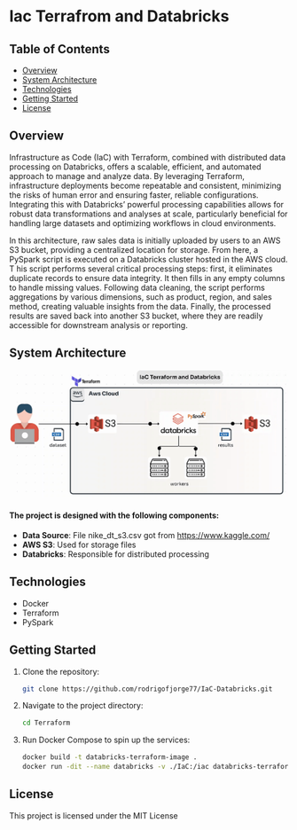 # Iac Terrafrom and Databricks

## Table of Contents
- [Overview](#overview)
- [System Architecture](#system-architecture)
- [Technologies](#technologies)
- [Getting Started](#getting-started)
- [License](#license)

## Overview
Infrastructure as Code (IaC) with Terraform, combined with distributed data processing on Databricks, 
offers a scalable, efficient, and automated approach to manage and analyze data. By leveraging Terraform, 
infrastructure deployments become repeatable and consistent, minimizing the risks of human error and 
ensuring faster, reliable configurations. 
Integrating this with Databricks’ powerful processing capabilities allows for robust data transformations 
and analyses at scale, particularly beneficial for handling large datasets and optimizing workflows in cloud environments.

In this architecture, raw sales data is initially uploaded by users to an AWS S3 bucket, providing a centralized 
location for storage. From here, a PySpark script is executed on a Databricks cluster hosted in the AWS cloud. T
his script performs several critical processing steps: first, it eliminates duplicate records to ensure data integrity. 
It then fills in any empty columns to handle missing values. Following data cleaning, the script performs aggregations 
by various dimensions, such as product, region, and sales method, creating valuable insights from the data. 
Finally, the processed results are saved back into another S3 bucket, where they are readily accessible 
for downstream analysis or reporting.

## System Architecture

![System Architecture](https://github.com/rodrigofjorge77/IaC-Databricks/blob/main/assets/DatabricksArchitecture.gif)

#### The project is designed with the following components:

- **Data Source**: File nike_dt_s3.csv got from https://www.kaggle.com/
- **AWS S3**: Used for storage files
- **Databricks**: Responsible for distributed processing

## Technologies

- Docker
- Terraform
- PySpark

## Getting Started

1. Clone the repository:
    ```bash
    git clone https://github.com/rodrigofjorge77/IaC-Databricks.git
    ```

2. Navigate to the project directory:
    ```bash
    cd Terraform
    ```
3. Run Docker Compose to spin up the services:
    ```bash
    docker build -t databricks-terraform-image .
    docker run -dit --name databricks -v ./IaC:/iac databricks-terraform-image /bin/bash
    ```

## License

This project is licensed under the MIT License

